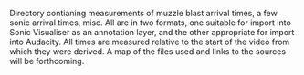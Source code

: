 Directory contianing measurements of muzzle blast arrival times, a few sonic arrival times, misc.  All are in two formats,
one suitable for import into Sonic Visualiser as an annotation layer, and the other appropriate for import into Audacity. 
All times are measured relative to the start of the video from which they were derived.  A  map of the files used and links
to the sources will be forthcoming.
